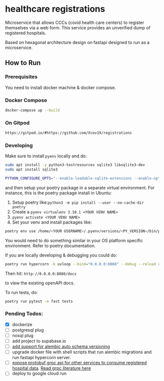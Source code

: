 # healthcare registrations

Microservice that allows CCCs (covid health care centers) to register themselves via a web form.
This service provides an unverified dump of registered hospitals.

Based on hexagonal architecture design on fastapi designed to run as a microservice.

## How to Run

### Prerequisites
You need to install docker machine & docker compose.

### Docker Compose

```bash
docker-compose up --build
```

### On Gitpod

```bash
https://gitpod.io/#https://github.com/Xcov19/registrations
```

### Developing
Make sure to install `pyenv` locally and do:
```bash
sudo apt install -y python3-testresources sqlite3 libsqlite3-dev
sudo apt install sqlite3

PYTHON_CONFIGURE_OPTS="--enable-loadable-sqlite-extensions --enable-optimizations" LDFLAGS="-L/usr/local/opt/sqlite/lib" CPPFLAGS="-I/usr/local/opt/sqlite/include" pyenv install 3.9.7
```

and then setup your poetry package in a separate virtual environment.
For instance, this is the poetry package install in Ubuntu:
1. Setup poetry like:```python3 -m pip install --user --no-cache-dir poetry```
2. Create a `pyenv virtualenv 3.10.1 <YOUR VENV NAME>`
3. `pyenv activate <YOUR VENV NAME>`
4. Set your venv and install packages like:
```bash
poetry env use /home/<YOUR USERNAME>/.pyenv/versions/<PY_VERSION>/bin/python3 && poetry install
```
You would need to do something similar in your OS platform specific environment.
Refer to poetry documentation.

If you are locally developing & debugging you could do:
```bash
poetry run hypercorn -k uvloop --bind="0.0.0.0:8080" --debug --reload registrations.infrastructure.adapters.api.app:app
```

Then hit:
`http://0.0.0.0:8080/docs`

to view the existing openAPI docs.

To run tests, do:
```bash
poetry run pytest -m fast tests
```
### Pending Todos:
- [x] dockerize
- [ ] postgresql plug
- [ ] nosql plug
- [ ] add project to supabase.io
- [ ] [add support for alembic auto schema versioning](https://alembic.sqlalchemy.org/en/latest/autogenerate.html)
- [ ] upgrade docker file with shell scripts that run alembic migrations and run fastapi hypercorn server.
- [ ] [expose protobuf grpc api for other services to consume registered hospital data](https://github.com/grpc-ecosystem/grpc-cloud-run-example/blob/master/python/README.md). [Read grpc literature here](https://grpc.io/docs/what-is-grpc/core-concepts/#rpc-life-cycle)
- [ ] deploy to google cloud run
